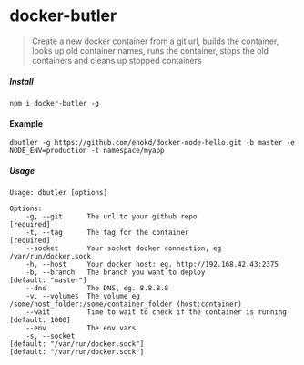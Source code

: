 docker-butler
==============

> Create a new docker container from a git url, builds the container, looks up old container names, runs the container, stops the old containers and cleans up stopped containers

##### Install
`npm i docker-butler -g`

#### Example
`dbutler -g https://github.com/enokd/docker-node-hello.git -b master -e NODE_ENV=production -t namespace/myapp`

##### Usage
```
Usage: dbutler [options]

Options:
    -g, --git      The url to your github repo                                              [required]
    -t, --tag      The tag for the container                                                [required]
    --socket       Your socket docker connection, eg /var/run/docker.sock
    -h, --host     Your docker host: eg. http://192.168.42.43:2375
    -b, --branch   The branch you want to deploy                                            [default: "master"]
    --dns          The DNS, eg. 8.8.8.8
    -v, --volumes  The volume eg /some/host_folder:/some/container_folder (host:container)
    --wait         Time to wait to check if the container is running                        [default: 1000]
    --env          The env vars
    -s, --socket                                                                            [default: "/var/run/docker.sock"]                                                                         [default: "/var/run/docker.sock"]
```
